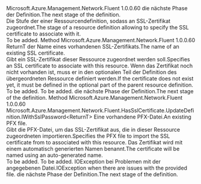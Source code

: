 <Type Name="IWithSslCertificate&lt;ReturnT&gt;" FullName="Microsoft.Azure.Management.Network.Fluent.HasSslCertificate.UpdateDefinition.IWithSslCertificate&lt;ReturnT&gt;">
  <TypeSignature Language="C#" Value="public interface IWithSslCertificate&lt;ReturnT&gt;" />
  <TypeSignature Language="ILAsm" Value=".class public interface auto ansi abstract IWithSslCertificate`1&lt;ReturnT&gt;" />
  <TypeSignature Language="DocId" Value="T:Microsoft.Azure.Management.Network.Fluent.HasSslCertificate.UpdateDefinition.IWithSslCertificate`1" />
  <TypeSignature Language="VB.NET" Value="Public Interface IWithSslCertificate(Of ReturnT)" />
  <TypeSignature Language="F#" Value="type IWithSslCertificate&lt;'ReturnT&gt; = interface" />
  <AssemblyInfo>
    <AssemblyName>Microsoft.Azure.Management.Network.Fluent</AssemblyName>
    <AssemblyVersion>1.0.0.60</AssemblyVersion>
  </AssemblyInfo>
  <TypeParameters>
    <TypeParameter Name="ReturnT" />
  </TypeParameters>
  <Interfaces />
  <Docs>
    <typeparam name="ReturnT"><span data-ttu-id="8b716-101">die nächste Phase der Definition.</span><span class="sxs-lookup"><span data-stu-id="8b716-101">The next stage of the definition.</span></span></typeparam>
    <summary>
            <span data-ttu-id="8b716-102">Die Stufe der einer Ressourcendefinition, sodass an SSL-Zertifikat zugeordnet.</span><span class="sxs-lookup"><span data-stu-id="8b716-102">The stage of a resource definition allowing to specify the SSL certificate to associate with it.</span></span>
            </summary>
    <remarks>To be added.</remarks>
  </Docs>
  <Members>
    <Member MemberName="WithSslCertificate">
      <MemberSignature Language="C#" Value="public ReturnT WithSslCertificate (string name);" />
      <MemberSignature Language="ILAsm" Value=".method public hidebysig newslot virtual instance !ReturnT WithSslCertificate(string name) cil managed" />
      <MemberSignature Language="DocId" Value="M:Microsoft.Azure.Management.Network.Fluent.HasSslCertificate.UpdateDefinition.IWithSslCertificate`1.WithSslCertificate(System.String)" />
      <MemberSignature Language="VB.NET" Value="Public Function WithSslCertificate (name As String) As ReturnT" />
      <MemberSignature Language="F#" Value="abstract member WithSslCertificate : string -&gt; 'ReturnT" Usage="iWithSslCertificate.WithSslCertificate name" />
      <MemberType>Method</MemberType>
      <AssemblyInfo>
        <AssemblyName>Microsoft.Azure.Management.Network.Fluent</AssemblyName>
        <AssemblyVersion>1.0.0.60</AssemblyVersion>
      </AssemblyInfo>
      <ReturnValue>
        <ReturnType>ReturnT</ReturnType>
      </ReturnValue>
      <Parameters>
        <Parameter Name="name" Type="System.String" />
      </Parameters>
      <Docs>
        <param name="name"><span data-ttu-id="8b716-103">der Name eines vorhandenen SSL-Zertifikats.</span><span class="sxs-lookup"><span data-stu-id="8b716-103">The name of an existing SSL certificate.</span></span></param>
        <summary>
            <span data-ttu-id="8b716-104">Gibt ein SSL-Zertifikat dieser Ressource zugeordnet werden soll.</span><span class="sxs-lookup"><span data-stu-id="8b716-104">Specifies an SSL certificate to associate with this resource.</span></span>
            <span data-ttu-id="8b716-105">Wenn das Zertifikat noch nicht vorhanden ist, muss er in den optionalen Teil der Definition des übergeordneten Ressource definiert werden.</span><span class="sxs-lookup"><span data-stu-id="8b716-105">If the certificate does not exist yet, it must be defined in the optional part of the parent resource definition.</span></span>
            </summary>
        <returns>To be added.</returns>
        <remarks>To be added.</remarks>
        <return><span data-ttu-id="8b716-106">die nächste Phase der Definition.</span><span class="sxs-lookup"><span data-stu-id="8b716-106">The next stage of the definition.</span></span></return>
      </Docs>
    </Member>
    <Member MemberName="WithSslCertificateFromPfxFile">
      <MemberSignature Language="C#" Value="public Microsoft.Azure.Management.Network.Fluent.HasSslCertificate.UpdateDefinition.IWithSslPassword&lt;ReturnT&gt; WithSslCertificateFromPfxFile (System.IO.FileInfo pfxFile);" />
      <MemberSignature Language="ILAsm" Value=".method public hidebysig newslot virtual instance class Microsoft.Azure.Management.Network.Fluent.HasSslCertificate.UpdateDefinition.IWithSslPassword`1&lt;!ReturnT&gt; WithSslCertificateFromPfxFile(class System.IO.FileInfo pfxFile) cil managed" />
      <MemberSignature Language="DocId" Value="M:Microsoft.Azure.Management.Network.Fluent.HasSslCertificate.UpdateDefinition.IWithSslCertificate`1.WithSslCertificateFromPfxFile(System.IO.FileInfo)" />
      <MemberSignature Language="VB.NET" Value="Public Function WithSslCertificateFromPfxFile (pfxFile As FileInfo) As IWithSslPassword(Of ReturnT)" />
      <MemberSignature Language="F#" Value="abstract member WithSslCertificateFromPfxFile : System.IO.FileInfo -&gt; Microsoft.Azure.Management.Network.Fluent.HasSslCertificate.UpdateDefinition.IWithSslPassword&lt;'ReturnT&gt;" Usage="iWithSslCertificate.WithSslCertificateFromPfxFile pfxFile" />
      <MemberType>Method</MemberType>
      <AssemblyInfo>
        <AssemblyName>Microsoft.Azure.Management.Network.Fluent</AssemblyName>
        <AssemblyVersion>1.0.0.60</AssemblyVersion>
      </AssemblyInfo>
      <ReturnValue>
        <ReturnType>Microsoft.Azure.Management.Network.Fluent.HasSslCertificate.UpdateDefinition.IWithSslPassword&lt;ReturnT&gt;</ReturnType>
      </ReturnValue>
      <Parameters>
        <Parameter Name="pfxFile" Type="System.IO.FileInfo" />
      </Parameters>
      <Docs>
        <param name="pfxFile"><span data-ttu-id="8b716-107">Eine vorhandene PFX-Datei.</span><span class="sxs-lookup"><span data-stu-id="8b716-107">An existing PFX file.</span></span></param>
        <summary>
            <span data-ttu-id="8b716-108">Gibt die PFX-Datei, um das SSL-Zertifikat aus, die in dieser Ressource zugeordneten importieren.</span><span class="sxs-lookup"><span data-stu-id="8b716-108">Specifies the PFX file to import the SSL certificate from to associated with this resource.</span></span>
            <span data-ttu-id="8b716-109">Das Zertifikat wird mit einem automatisch generierten Namen benannt.</span><span class="sxs-lookup"><span data-stu-id="8b716-109">The certificate will be named using an auto-generated name.</span></span>
            </summary>
        <returns>To be added.</returns>
        <remarks>To be added.</remarks>
        <throws><span data-ttu-id="8b716-110">IOException bei Problemen mit der angegebenen Datei.</span><span class="sxs-lookup"><span data-stu-id="8b716-110">IOException when there are issues with the provided file.</span></span></throws>
        <return><span data-ttu-id="8b716-111">die nächste Phase der Definition.</span><span class="sxs-lookup"><span data-stu-id="8b716-111">The next stage of the definition.</span></span></return>
      </Docs>
    </Member>
  </Members>
</Type>